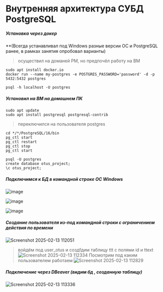 # Внутренняя архитектура СУБД PostgreSQL 
##### Установка через докер
**(Всегда устанавливал под Windows разные версии ОС и PostgreSQL ранее, в рамках занятия опробовал варианты)
> осуществил на доманей РМ, но предпочёл работу на ВМ
```
sudo apt install docker.io
docker run --name my-postgres -e POSTGRES_PASSWORD='password' -d -p 5432:5432 postgres
```
```
psql -h localhost -U postgres
```

##### Установил на ВМ на домашнем ПК
```
sudo apt update
sudo apt install postgresql postgresql-contrib
```
> переключился на пользователя postgres
```
cd */*/PostgreSQL/16/bin
pg_ctl start 
pg_ctl restart
pg_ctl stop
pg_ctl start
```
```
psql -U postgres
create database otus_project;
\c otus_project;
```
##### Подключимся к БД в командной строке ОС Windows
![image](https://github.com/user-attachments/assets/a050d8ee-bf38-4468-afb1-fc8152a3d10f)

![image](https://github.com/user-attachments/assets/374eb6b8-b57a-4277-af97-3bf0ac39d1c5)

![image](https://github.com/user-attachments/assets/5a944175-6844-45d3-b4f6-b9abbb90d4c4)

##### Создание пользователя из-под командной строки с ограничением действия по времени
![Screenshot 2025-02-13 112051](https://github.com/user-attachments/assets/d69d3165-3337-45f0-b59f-8a612a93ad05)
> войдём под user_otus и создfдим таблицу ttt с полями id и ttext
![Screenshot 2025-02-13 112334](https://github.com/user-attachments/assets/8da51624-61fe-48f6-be8c-4933137d1702)
> Посмотрим под каким пользователем работаем
![Screenshot 2025-02-13 112829](https://github.com/user-attachments/assets/ab3edc0a-b033-4489-9a4a-935f692ebf1a)

##### Подключение через DBeaver (видим бд , созданную таблицу)
![Screenshot 2025-02-13 113336](https://github.com/user-attachments/assets/9db8477c-b643-491f-bee4-c35de98c5475)







